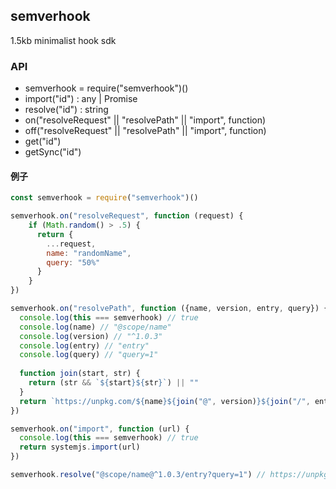 ## semverhook

1.5kb minimalist hook sdk

### API

* semverhook = require("semverhook")()
* import("id") : any | Promise<any>
* resolve("id") : string
* on("resolveRequest" || "resolvePath" || "import", function)
* off("resolveRequest" || "resolvePath" || "import", function)
* get("id")
* getSync("id")

#### 例子

``` js
const semverhook = require("semverhook")()

semverhook.on("resolveRequest", function (request) {
    if (Math.random() > .5) {
      return {
        ...request,
        name: "randomName",
        query: "50%"
      }
    }
})

semverhook.on("resolvePath", function ({name, version, entry, query}) {
  console.log(this === semverhook) // true
  console.log(name) // "@scope/name"
  console.log(version) // "^1.0.3"
  console.log(entry) // "entry"
  console.log(query) // "query=1"
  
  function join(start, str) {
    return (str && `${start}${str}`) || ""
  }
  return `https://unpkg.com/${name}${join("@", version)}${join("/", entry)}${join("?", query)}`
})

semverhook.on("import", function (url) {
  console.log(this === semverhook) // true
  return systemjs.import(url)
})

semverhook.resolve("@scope/name@^1.0.3/entry?query=1") // https://unpkg.com/@scope/name@^1.0.3/entry?query=1
```